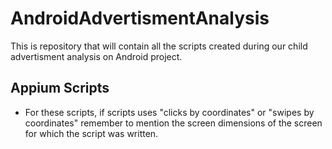 # AndroidAdvertismentAnalysis
This is repository that will contain all the scripts created during our child advertisment analysis on Android project.

## Appium Scripts
* For these scripts, if scripts uses "clicks by coordinates" or "swipes by coordinates" remember to mention the screen dimensions of the screen for which the script was written.
